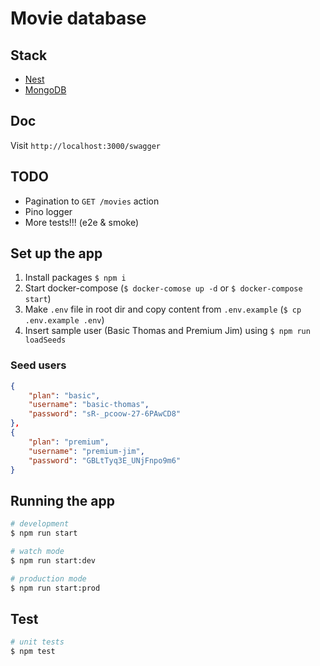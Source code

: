 # Movie database

## Stack

* [Nest](https://github.com/nestjs/nest)
* [MongoDB](https://www.mongodb.com/)

## Doc

Visit `http://localhost:3000/swagger` 

## TODO

* Pagination to `GET /movies` action
* Pino logger
* More tests!!! (e2e & smoke)

## Set up the app

1. Install packages `$ npm i`
2. Start docker-compose (`$ docker-comose up -d` or `$ docker-compose start`)
3. Make `.env` file in root dir and copy content from `.env.example` (`$ cp .env.example .env`)
4. Insert sample user (Basic Thomas and Premium Jim) using `$ npm run loadSeeds`

### Seed users
```json
{
    "plan": "basic",
    "username": "basic-thomas",
    "password": "sR-_pcoow-27-6PAwCD8"
},
{
    "plan": "premium",
    "username": "premium-jim",
    "password": "GBLtTyq3E_UNjFnpo9m6"
}
```

## Running the app

```bash
# development
$ npm run start

# watch mode
$ npm run start:dev

# production mode
$ npm run start:prod
```

## Test

```bash
# unit tests
$ npm test
```
